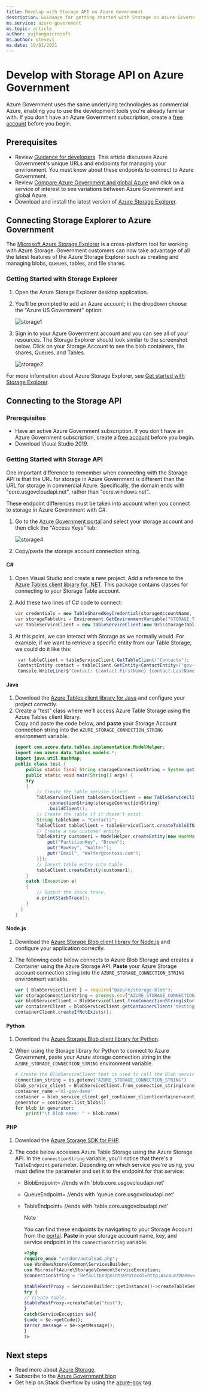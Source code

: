 ```yaml
---
title: Develop with Storage API on Azure Government
description: Guidance for getting started with Storage on Azure Government
ms.service: azure-government
ms.topic: article
author: yujhongmicrosoft
ms.author: stevevi
ms.date: 10/01/2021
---
```


# Develop with Storage API on Azure Government

Azure Government uses the same underlying technologies as commercial Azure, enabling you to use the development tools you're already familiar with. If you don't have an Azure Government subscription, create a [free account](https://azure.microsoft.com/global-infrastructure/government/request/) before you begin.

## Prerequisites

- Review [Guidance for developers](./documentation-government-developer-guide.md). This article discusses Azure Government's unique URLs and endpoints for managing your environment. You must know about these endpoints to connect to Azure Government.
- Review [Compare Azure Government and global Azure](./compare-azure-government-global-azure.md) and click on a service of interest to see variations between Azure Government and global Azure.
- Download and install the latest version of [Azure Storage Explorer](https://azure.microsoft.com/features/storage-explorer/). 

## Connecting Storage Explorer to Azure Government
The [Microsoft Azure Storage Explorer](https://azure.microsoft.com/features/storage-explorer/) is a cross-platform tool for working with Azure Storage. Government customers can now take advantage of all the latest features of the Azure Storage Explorer such as creating and managing blobs, queues, tables, and file shares.

### Getting Started with Storage Explorer
1. Open the Azure Storage Explorer desktop application.

2. You'll be prompted to add an Azure account; in the dropdown choose the "Azure US Government" option:

    ![storage1](./media/documentation-government-get-started-connect-with-storage-img1.png)
3. Sign in to your Azure Government account and you can see all of your resources. The Storage Explorer should look similar to the screenshot below. Click on your Storage Account to see the blob containers, file shares, Queues, and Tables. 

    ![storage2](./media/documentation-government-get-started-connect-with-storage-img2.png)

For more information about Azure Storage Explorer, see [Get started with Storage Explorer](../vs-azure-tools-storage-manage-with-storage-explorer.md).

## Connecting to the Storage API 

### Prerequisites

- Have an active Azure Government subscription. If you don't have an Azure Government subscription, create a [free account](https://azure.microsoft.com/global-infrastructure/government/request/) before you begin.
- Download Visual Studio 2019.

### Getting Started with Storage API

One important difference to remember when connecting with the Storage API is that the URL for storage in Azure Government is different than the URL for storage in commercial Azure. Specifically, the domain ends with "core.usgovcloudapi.net", rather than "core.windows.net".

These endpoint differences must be taken into account when you connect to storage in Azure Government with C#.
1. Go to the [Azure Government portal](https://portal.azure.us) and select your storage account and then click the "Access Keys" tab:

    ![storage4](./media/documentation-government-get-started-connect-with-storage-img4.png)
2. Copy/paste the storage account connection string.

#### C# 

1. Open Visual Studio and create a new project. Add a reference to the [Azure Tables client library for .NET](https://github.com/Azure/azure-sdk-for-net/tree/main/sdk/tables/Azure.Data.Tables). This package contains classes for connecting to your Storage Table account.

2. Add these two lines of C# code to connect:
    ```cs
    var credentials = new TableSharedKeyCredential(storageAccountName, Environment.GetEnvironmentVariable("STORAGE_ACCOUNT_KEY"));
    var storageTableUri = Environment.GetEnvironmentVariable("STORAGE_TABLE_URI");
    var tableServiceClient = new TableServiceClient(new Uri(storageTableUri), credentials);   
    ```


3. At this point, we can interact with Storage as we normally would. For example, if we want to retrieve a specific entity from our Table Storage, we could do it like this:

   ```cs
    var tableClient = tableServiceClient.GetTableClient("Contacts");
    ContactEntity contact = tableClient.GetEntity<ContactEntity>("gov-partition1", "0fb52a6c-3784-4dc5-aa6d-ecda4426dbda");
    Console.WriteLine($"Contact: {contact.FirstName} {contact.LastName}");
    ```

#### Java
1. Download the [Azure Tables client library for Java](https://github.com/Azure/azure-sdk-for-java/tree/main/sdk/tables/azure-data-tables) and configure your project correctly.
2. Create a "test" class where we'll access Azure Table Storage using the Azure Tables client library.  
 Copy and paste the code below, and **paste** your Storage Account connection string into the `AZURE_STORAGE_CONNECTION_STRING` environment variable. 
    ```java
    import com.azure.data.tables.implementation.ModelHelper;
    import com.azure.data.tables.models.*;
    import java.util.HashMap;
    public class test {
        public static final String storageConnectionString = System.getEnv("AZURE_STORAGE_CONNECTION_STRING");
        public static void main(String[] args) {
        try
        {
            // Create the table service client.
            TableServiceClient tableServiceClient = new TableServiceClientBuilder()
                .connectionString(storageConnectionString)
                .buildClient();
            // Create the table if it doesn't exist.
            String tableName = "Contacts";
            TableClient tableClient = tableServiceClient.createTableIfNotExists(tableName);
            // Create a new customer entity.
            TableEntity customer1 = ModelHelper.createEntity(new HashMap<String, Object>() {{
                put("PartitionKey", "Brown");
                put("RowKey", "Walter");
                put("Email", "Walter@contoso.com");
            }});
            // Insert table entry into table
            tableClient.createEntity(customer1);
        }
        catch (Exception e)
        {
            // Output the stack trace.
            e.printStackTrace();
        }
      }    
    }   
    ```

#### Node.js
1. Download the [Azure Storage Blob client library for Node.js](https://github.com/Azure/azure-sdk-for-js/tree/main/sdk/storage/storage-blob) and configure your application correctly.
2. The following code below connects to Azure Blob Storage and creates a Container using the Azure Storage API. 
    **Paste** your Azure Storage account connection string into the `AZURE_STORAGE_CONNECTION_STRING` environment variable. 

    ```javascript
    var { BlobServiceClient } = require("@azure/storage-blob");
    var storageConnectionString = process.env["AZURE_STORAGE_CONNECTION_STRING"];
    var blobServiceClient = BlobServiceClient.fromConnectionString(storageConnectionString);
    var containerClient = blobServiceClient.getContainerClient('testing');
    containerClient.createIfNotExists();
    ```

#### Python
1. Download the [Azure Storage Blob client library for Python](https://github.com/Azure/azure-sdk-for-python/tree/main/sdk/storage/azure-storage-blob).
2. When using the Storage library for Python to connect to Azure Government, paste your Azure storage connection string in the `AZURE_STORAGE_CONNECTION_STRING` environment variable.
    
    ```python
    # Create the BlobServiceClient that is used to call the Blob service for the storage account
    connection_string = os.getenv("AZURE_STORAGE_CONNECTION_STRING")
    blob_service_client = BlobServiceClient.from_connection_string(conn_str=connection_string)
    container_name ='ml-gov-demo'
    container = blob_service_client.get_container_client(container=container_name)
    generator = container.list_blobs()
    for blob in generator:
        print("\t Blob name: " + blob.name)
    ```

#### PHP
1. Download the [Azure Storage SDK for PHP](https://github.com/Azure/azure-sdk-for-php).
2. The code below accesses Azure Table Storage using the Azure Storage API.
   In the `connectionString` variable, you'll notice that there's a `TableEndpoint` parameter. 
   Depending on which service you're using, you must define the parameter and set it to the endpoint for that service:
   
   - BlobEndpoint= //ends with 'blob.core.usgovcloudapi.net'
   - QueueEndpoint= //ends with 'queue.core.usgovcloudapi.net'
   - TableEndpoint= //ends with 'table.core.usgovcloudapi.net'
     >[!Note]
     > You can find these endpoints by navigating to your Storage Account from the [portal](https://portal.azure.us). 
     > **Paste** in your storage account name, key, and service endpoint in the `connectionString` variable. 
     >
    
     ```php
     <?php
     require_once "vendor/autoload.php";
     use WindowsAzure\Common\ServicesBuilder;
     use MicrosoftAzure\Storage\Common\ServiceException; 
     $connectionString = 'DefaultEndpointsProtocol=http;AccountName=<accountname>;AccountKey=<accountkey>;TableEndpoint=http://<storageaccountname>.table.core.usgovcloudapi.net/';

     $tableRestProxy = ServicesBuilder::getInstance()->createTableService($connectionString);
     try {
     // Create table.
     $tableRestProxy->createTable("test");
     }
     catch(ServiceException $e){
     $code = $e->getCode();
     $error_message = $e->getMessage();
     }
     ?>
     ```

## Next steps

- Read more about [Azure Storage](../storage/index.yml). 
- Subscribe to the [Azure Government blog](https://blogs.msdn.microsoft.com/azuregov/)
- Get help on Stack Overflow by using the [azure-gov](https://stackoverflow.com/questions/tagged/azure-gov) tag

